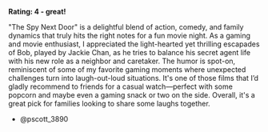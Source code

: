 **Rating: 4 - great!**

"The Spy Next Door" is a delightful blend of action, comedy, and family dynamics that truly hits the right notes for a fun movie night. As a gaming and movie enthusiast, I appreciated the light-hearted yet thrilling escapades of Bob, played by Jackie Chan, as he tries to balance his secret agent life with his new role as a neighbor and caretaker. The humor is spot-on, reminiscent of some of my favorite gaming moments where unexpected challenges turn into laugh-out-loud situations. It's one of those films that I’d gladly recommend to friends for a casual watch—perfect with some popcorn and maybe even a gaming snack or two on the side. Overall, it's a great pick for families looking to share some laughs together. 

- @pscott_3890